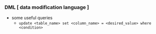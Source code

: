 ### DML [ data modification language ]
- some useful queries
    - `update <table_name> set <column_name> = <desired_value> where <condition>`
